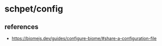 # schpet/config

## references

- https://biomejs.dev/guides/configure-biome/#share-a-configuration-file
